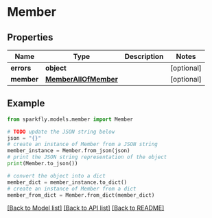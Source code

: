 # Member


## Properties

Name | Type | Description | Notes
------------ | ------------- | ------------- | -------------
**errors** | **object** |  | [optional] 
**member** | [**MemberAllOfMember**](MemberAllOfMember.md) |  | [optional] 

## Example

```python
from sparkfly.models.member import Member

# TODO update the JSON string below
json = "{}"
# create an instance of Member from a JSON string
member_instance = Member.from_json(json)
# print the JSON string representation of the object
print(Member.to_json())

# convert the object into a dict
member_dict = member_instance.to_dict()
# create an instance of Member from a dict
member_from_dict = Member.from_dict(member_dict)
```
[[Back to Model list]](../README.md#documentation-for-models) [[Back to API list]](../README.md#documentation-for-api-endpoints) [[Back to README]](../README.md)


